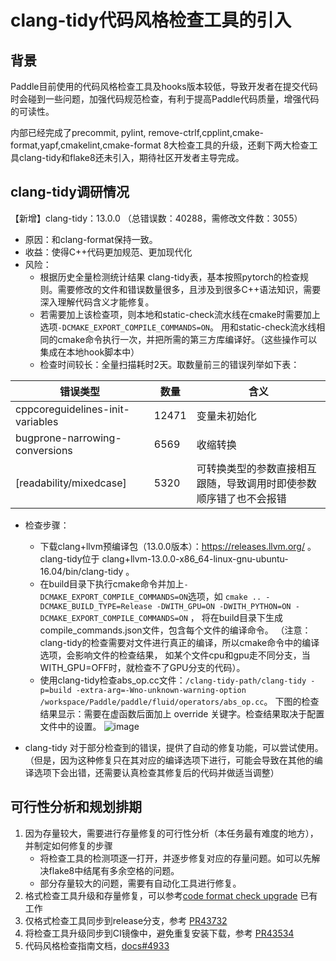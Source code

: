 # clang-tidy代码风格检查工具的引入
## 背景
Paddle目前使用的代码风格检查工具及hooks版本较低，导致开发者在提交代码时会碰到一些问题，加强代码规范检查，有利于提高Paddle代码质量，增强代码的可读性。

内部已经完成了precommit, pylint, remove-ctrlf,cpplint,cmake-format,yapf,cmakelint,cmake-format 8大检查工具的升级，还剩下两大检查工具clang-tidy和flake8还未引入，期待社区开发者主导完成。

## clang-tidy调研情况
【新增】clang-tidy：13.0.0 （总错误数：40288，需修改文件数：3055）
* 原因：和clang-format保持一致。
* 收益：使得C++代码更加规范、更加现代化
* 风险：
  * 根据历史全量检测统计结果 clang-tidy表，基本按照pytorch的检查规则。需要修改的文件和错误数量很多，且涉及到很多C++语法知识，需要深入理解代码含义才能修复。
  * 若需要加上该检查项，则本地和static-check流水线在cmake时需要加上选项`-DCMAKE_EXPORT_COMPILE_COMMANDS=ON`。
    用和static-check流水线相同的cmake命令执行一次，并把所需的第三方库编译好。（这些操作可以集成在本地hook脚本中）
  * 检查时间较长：全量扫描耗时2天。取数量前三的错误列举如下表：

错误类型  | 数量  | 含义
 ----          | ----- | ------  
cppcoreguidelines-init-variables  | 12471 | 变量未初始化
 bugprone-narrowing-conversions   | 6569 | 收缩转换  
[readability/mixedcase]           | 5320 | 可转换类型的参数直接相互跟随，导致调用时即使参数顺序错了也不会报错

* 检查步骤：
   * 下载clang+llvm预编译包（13.0.0版本）：https://releases.llvm.org/ 。
      clang-tidy位于 clang+llvm-13.0.0-x86_64-linux-gnu-ubuntu-16.04/bin/clang-tidy 。
   * 在build目录下执行cmake命令并加上`-DCMAKE_EXPORT_COMPILE_COMMANDS=ON`选项，如
     `cmake .. -DCMAKE_BUILD_TYPE=Release -DWITH_GPU=ON -DWITH_PYTHON=ON -DCMAKE_EXPORT_COMPILE_COMMANDS=ON` ，
      将在build目录下生成compile_commands.json文件，包含每个文件的编译命令。
     （注意：clang-tidy的检查需要对文件进行真正的编译，所以cmake命令中的编译选项，会影响文件的检查结果，
      如某个文件cpu和gpu走不同分支，当WITH_GPU=OFF时，就检查不了GPU分支的代码）。
   * 使用clang-tidy检查abs_op.cc文件：`/clang-tidy-path/clang-tidy -p=build -extra-arg=-Wno-unknown-warning-option /workspace/Paddle/paddle/fluid/operators/abs_op.cc`。
     下图的检查结果显示：需要在虚函数后面加上 override 关键字。检查结果取决于配置文件中的设置。
![image](https://user-images.githubusercontent.com/6836917/185282945-35cc927b-33c6-418f-8b04-5e65a1125b48.png)

* clang-tidy 对于部分检查到的错误，提供了自动的修复功能，可以尝试使用。（但是，因为这种修复只在其对应的编译选项下进行，可能会导致在其他的编译选项下会出错，还需要认真检查其修复后的代码并做适当调整）


## 可行性分析和规划排期
1. 因为存量较大，需要进行存量修复的可行性分析（本任务最有难度的地方），并制定如何修复的步骤
   * 将检查工具的检测项逐一打开，并逐步修复对应的存量问题。如可以先解决flake8中结尾有多余空格的问题。
   * 部分存量较大的问题，需要有自动化工具进行修复。
2. 格式检查工具升级和存量修复，可以参考[code format check upgrade](https://github.com/PaddlePaddle/Paddle/search?q=code%20format%20check%20upgrade&type=commits) 已有工作
3. 仅格式检查工具同步到release分支，参考 [PR43732](http://agroup.baidu.com/paddle-ci/md/article/2https://github.com/PaddlePaddle/Paddle/pull/43732)
4. 将检查工具升级同步到CI镜像中，避免重复安装下载，参考 [PR43534](https://github.com/PaddlePaddle/Paddle/pull/43534)
5. 代码风格检查指南文档，[docs#4933](https://github.com/PaddlePaddle/docs/pull/4933)
